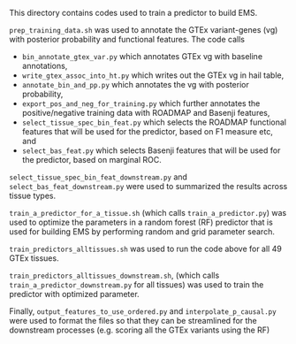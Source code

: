This directory contains codes used to train a predictor to build EMS. 

`prep_training_data.sh` was used to annotate the GTEx variant-genes (vg) with posterior probability and functional features.
The code calls
- `bin_annotate_gtex_var.py` which annotates GTEx vg with baseline annotations, 
- `write_gtex_assoc_into_ht.py` which writes out the GTEx vg in hail table, 
- `annotate_bin_and_pp.py` which annotates the vg with posterior probability,
- `export_pos_and_neg_for_training.py` which further annotates the positive/negative training data with ROADMAP and Basenji features, 
- `select_tissue_spec_bin_feat.py` which selects the ROADMAP functional features that will be used for the predictor, based on F1 measure etc, and 
- `select_bas_feat.py` which selects Basenji features that will be used for the predictor, based on marginal ROC.

`select_tissue_spec_bin_feat_downstream.py` and `select_bas_feat_downstream.py` were used to summarized the results across tissue types.

`train_a_predictor_for_a_tissue.sh` (which calls `train_a_predictor.py`) was used to optimize the parameters in a random forest (RF) predictor that is used for building EMS by performing random and grid parameter search.

`train_predictors_alltissues.sh` was used to run the code above for all 49 GTEx tissues.

`train_predictors_alltissues_downstream.sh`, (which calls `train_a_predictor_downstream.py` for all tissues) was used to train the predictor with optimized parameter.

Finally, `output_features_to_use_ordered.py` and `interpolate_p_causal.py` were used to format the files so that they can be streamlined for the downstream processes (e.g. scoring all the GTEx variants using the RF)
